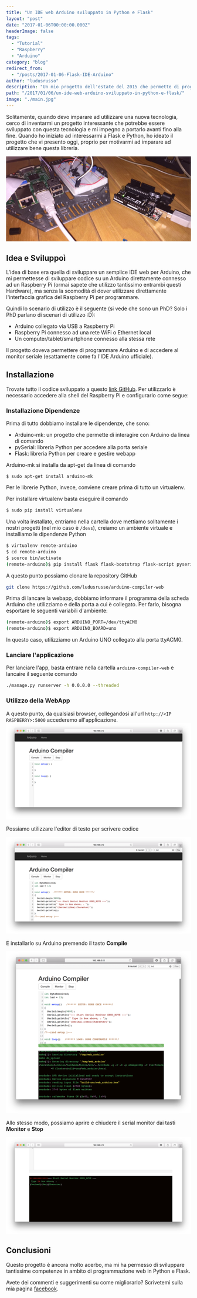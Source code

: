 ```yaml
---
title: "Un IDE web Arduino sviluppato in Python e Flask"
layout: "post"
date: "2017-01-06T00:00:00.000Z"
headerImage: false
tags:
  - "Tutorial"
  - "Raspberry"
  - "Arduino"
category: "blog"
redirect_from:
  - "/posts/2017-01-06-Flask-IDE-Arduino"
author: "ludusrusso"
description: "Un mio progetto dell'estate del 2015 che permette di programmare Arduino da un'interfaccia Web esposta da un Raspberry Pi"
path: "/2017/01/06/un-ide-web-arduino-sviluppato-in-python-e-flask/"
image: "./main.jpg"
---
```


Solitamente, quando devo imparare ad utilizzare una nuova tecnologia, cerco di inventarmi un progetto interessante che potrebbe essere sviluppato con questa tecnologia e mi impegno a portarlo avanti fino alla fine. Quando ho iniziato ad interessarmi a Flask e Python, ho ideato il progetto che vi presento oggi, proprio per motivarmi ad imparare ad utilizzare bene questa libreria.

![img1](./main.jpg)

## Idea e Sviluppoì

L'idea di base era quella di sviluppare un semplice IDE web per Arduino, che mi permettesse di sviluppare codice su un Arduino direttamente connesso ad un Raspberry Pi (ormai sapete che utilizzo tantissimo entrambi questi Hardware), ma senza la scomodità di dover utilizzare direttamente l'interfaccia grafica del Raspberry Pi per programmare.

Quindi lo scenario di utilizzo è il seguente (si vede che sono un PhD? Solo i PhD parlano di scenari di utilizzo :D):

- Arduino collegato via USB a Raspberry Pi
- Raspberry Pi connesso ad una rete WiFi o Ethernet local
- Un computer/tablet/smartphone connesso alla stessa rete

Il progetto doveva permettere di programmare Arduino e di accedere al monitor seriale (esattamente come fa l'IDE Arduino ufficiale).

## Installazione

Trovate tutto il codice sviluppato a questo <a href="https://github.com/ludusrusso/arduino-compiler-web">link GitHub</a>. Per utilizzarlo è necessario accedere alla shell del Raspberry Pi e configurarlo come segue:

### Installazione Dipendenze

Prima di tutto dobbiamo installare le dipendenze, che sono:

- Arduino-mk: un progetto che permette di interagire con Arduino da linea di comando
- pySerial: libreria Python per accedere alla porta seriale
- Flask: libreria Python per creare e gestire webapp

Arduino-mk si installa da apt-get da linea di comando

```
$ sudo apt-get install arduino-mk
```

Per le librerie Python, invece, conviene creare prima di tutto un virtualenv.

Per installare virtualenv basta eseguire il comando

```bash
$ sudo pip install virtualenv
```

Una volta installato, entriamo nella cartella dove mettiamo solitamente i nostri progetti (nel mio caso è <code>/devs</code>), creiamo un ambiente virtuale e installiamo le dipendenze Python

```bash
$ virtualenv remote-arduino
$ cd remote-arduino
$ source bin/activate
(remote-arduino)$ pip install flask flask-bootstrap flask-script pyserial
```

A questo punto possiamo clonare la repository GitHub

```bash
git clone https://github.com/ludusrusso/arduino-compiler-web
```

Prima di lancare la webapp, dobbiamo informare il programma della scheda Arduino che utilizziamo e della porta a cui è collegato. Per farlo, bisogna esportare le seguenti variabili d'ambiente:

```bash
(remote-arduino)$ export ARDUINO_PORT=/dev/ttyACM0
(remote-arduino)$ export ARDUINO_BOARD=uno
```

In questo caso, utilizziamo un Arduino UNO collegato alla porta ttyACM0.

### Lanciare l'applicazione

Per lanciare l'app, basta entrare nella cartella <code>arduino-compiler-web</code> e lancaire il seguente comando

```bash
./manage.py runserver -h 0.0.0.0 --threaded
```

### Utilizzo della WebApp

A questo punto, da qualsiasi browser, collegandosi all'url <code>http://&lt;IP RASPBERRY&gt;:5000</code> accederemo all'applicazione.
![index](index.png)

Possiamo utilizzare l'editor di testo per scrivere codice

![code](code.png)

E installarlo su Arduino premendo il tasto <strong>Compile</strong>

![compilation](compilation.png)

Allo stesso modo, possiamo aprire e chiudere il serial monitor dai tasti <strong>Monitor</strong> e <strong>Stop</strong>

![monitor](monitor.png)

## Conclusioni

Questo progetto è ancora molto acerbo, ma mi ha permesso di sviluppare tantissime competenze in ambito di programmazione web in Python e Flask.

Avete dei commenti e suggerimenti su come migliorarlo? Scrivetemi sulla mia pagina <a href="http://facebook.com/ludusrusso.cc">facebook</a>.

